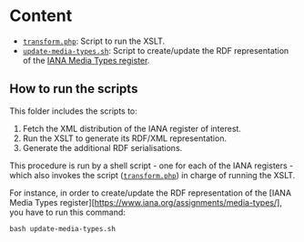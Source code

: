 # Content

- [`transform.php`](./transform.php): Script to run the XSLT.
- [`update-media-types.sh`](./update-media-types.sh): Script to create/update the RDF representation of the [IANA Media Types register](https://www.iana.org/assignments/media-types/).

## How to run the scripts

This folder includes the scripts to:
1. Fetch the XML distribution of the IANA register of interest.
2. Run the XSLT to generate its RDF/XML representation.
3. Generate the additional RDF serialisations.

This procedure is run by a shell script - one for each of the IANA registers - which also invokes the script ([`transform.php`](./transform.php)) in charge of running the XSLT.

For instance, in order to create/update the RDF representation of the [IANA Media Types register][https://www.iana.org/assignments/media-types/], you have to run this command:

````shell
bash update-media-types.sh
````
